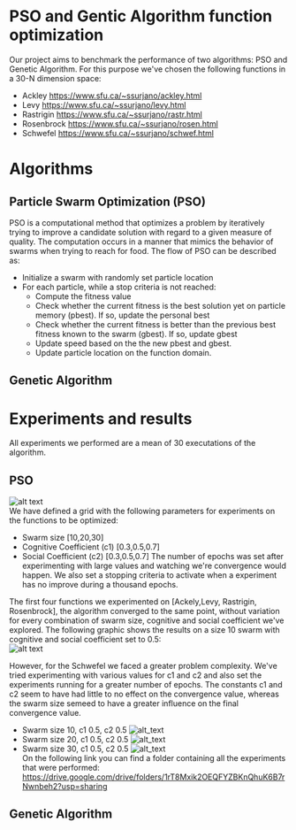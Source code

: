 # PSO and Gentic Algorithm function optimization
Our project aims to benchmark the performance of two algorithms: PSO and Genetic Algorithm. For this purpose we've chosen the following functions in a 30-N dimension space:
- Ackley https://www.sfu.ca/~ssurjano/ackley.html
- Levy https://www.sfu.ca/~ssurjano/levy.html
- Rastrigin https://www.sfu.ca/~ssurjano/rastr.html
- Rosenbrock https://www.sfu.ca/~ssurjano/rosen.html
- Schwefel https://www.sfu.ca/~ssurjano/schwef.html
# Algorithms
## Particle Swarm Optimization (PSO)
PSO is a computational method that optimizes a problem by iteratively trying to improve a candidate solution with regard to a given measure of quality. The computation occurs in a manner that mimics the behavior of swarms when trying to reach for food. The flow of PSO can be described as:
- Initialize a swarm with randomly set particle location
- For each particle, while a stop criteria is not reached:
  - Compute the fitness value
  - Check whether the current fitness is the best solution yet on particle memory (pbest). If so, update the personal best
  - Check whether the current fitness is better than the previous best fitness known to the swarm (gbest). If so, update gbest
  - Update speed based on the the new pbest and gbest.
  - Update particle location on the function domain.
## Genetic Algorithm

# Experiments and results
All experiments we performed are a mean of 30 executations of the algorithm.
## PSO
![alt text](https://drive.google.com/file/d/1sZw_zILZUMmCMAzK3pehsIuFlcyTXk3P/view?usp=sharing)  
We have defined a grid with the following parameters for experiments on the functions to be optimized:
- Swarm size [10,20,30]
- Cognitive Coefficient (c1) [0.3,0.5,0.7]
- Social Coefficient (c2) [0.3,0.5,0.7]
The number of epochs was set after experimenting with large values and watching we're convergence would happen. We also set a stopping criteria to activate when a experiment has no improve during a thousand epochs.  
  
The first four functions we experimented on [Ackely,Levy, Rastrigin, Rosenbrock], the algorithm converged to the same point, without variation for every combination of swarm size, cognitive and social coefficient we've explored. The following graphic shows the results on a size 10 swarm with cognitive and social coefficient set to 0.5:  
![alt text](https://drive.google.com/file/d/1nH5UO3Uu-9uM-Ki6CemR7I29TYCvrM3y/view?usp=sharing)  

However, for the Schwefel we faced a greater problem complexity. We've tried experimenting with various values for c1 and c2 and also set the experiments running for a greater number of epochs. The constants c1 and c2 seem to have had little to no effect on the convergence value, whereas the swarm size semeed to have a greater influence on the final convergence value.
- Swarm size 10, c1 0.5, c2 0.5
![alt_text](https://drive.google.com/file/d/1Roj5GNFchUfGMc6qFgqbmfJXMSrC-Eel/view?usp=sharing)  
- Swarm size 20, c1 0.5, c2 0.5
![alt_text](https://drive.google.com/file/d/1KUiANnRRJX3mKUss0J4gJRSTbwJ1jpD-/view?usp=sharing)  
- Swarm size 30, c1 0.5, c2 0.5
![alt_text](https://drive.google.com/file/d/1KVRF0PkziVzUU6tvLSH2znRtPbH9oPyZ/view?usp=sharing)  
On the following link you can find a folder containing all the experiments that were performed: https://drive.google.com/drive/folders/1rT8Mxik2OEQFYZBKnQhuK6B7rNwnbeh2?usp=sharing  
## Genetic Algorithm  
